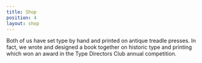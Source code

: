 ```yaml
---
title: Shop
position: 4
layout: shop
---
```


Both of us have set type by hand and printed on antique treadle presses. In fact, we wrote and designed a book together on historic type and printing which won an award in the Type Directors Club annual competition.
